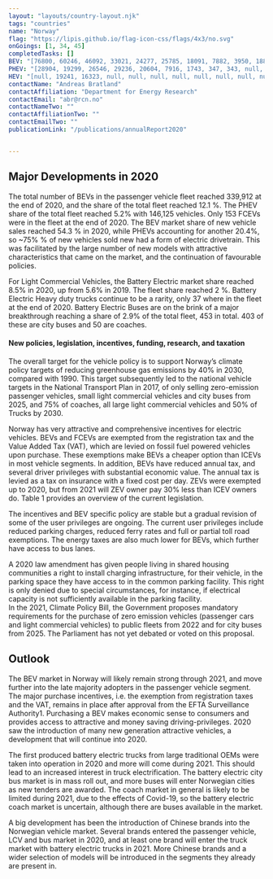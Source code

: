 ```yaml
---
layout: "layouts/country-layout.njk"
tags: "countries"
name: "Norway"
flag: "https://lipis.github.io/flag-icon-css/flags/4x3/no.svg"
onGoings: [1, 34, 45]
completedTasks: []
BEV: "[76800, 60246, 46092, 33021, 24277, 25785, 18091, 7882, 3950, 1886, null]"
PHEV: "[28904, 19299, 26546, 29236, 20604, 7916, 1743, 347, 343, null, null]"
HEV: "[null, 19241, 16323, null, null, null, null, null, null, null, null]"
contactName: "Andreas Bratland"
contactAffiliation: "Department for Energy Research"
contactEmail: "abr@rcn.no"
contactNameTwo: ""
contactAffiliationTwo: ""
contactEmailTwo: ""
publicationLink: "/publications/annualReport2020"


---
```

## Major Developments in 2020
The total number of BEVs in the passenger vehicle fleet reached 339,912 at the end of 2020, and the share of the total fleet reached 12.1 %. The PHEV share of the total fleet reached 5.2% with 146,125 vehicles. Only 153 FCEVs were in the fleet at the end of 2020. The BEV market share of new vehicle sales reached 54.3 % in 2020, while PHEVs accounting for another 20.4%, so ~75% % of new vehicles sold new had a form of electric drivetrain. This was facilitated by the large number of new models with attractive characteristics that came on the market, and the continuation of favourable policies. 

For Light Commercial Vehicles, the Battery Electric market share reached 8.5% in 2020, up from 5.6% in 2019. The fleet share reached 2 %. Battery Electric Heavy duty trucks continue to be a rarity, only 37 where in the fleet at the end of 2020. Battery Electric Buses are on the brink of a major breakthrough reaching a share of 2.9% of the total fleet, 453 in total. 403 of these are city buses and 50 are coaches. 

#### New policies, legislation, incentives, funding, research, and taxation 
The overall target for the vehicle policy is to support Norway’s climate policy targets of reducing greenhouse gas emissions by 40% in 2030, compared with 1990. This target subsequently led to the national vehicle targets in the National Transport Plan in 2017, of only selling zero-emission passenger vehicles, small light commercial vehicles and city buses from 2025, and 75% of coaches, all large light commercial vehicles and 50% of Trucks by 2030.  

Norway has very attractive and comprehensive incentives for electric vehicles. BEVs and FCEVs are exempted from the registration tax and the Value Added Tax (VAT), which are levied on fossil fuel powered vehicles upon purchase. These exemptions make BEVs a cheaper option than ICEVs in most vehicle segments. In addition, BEVs have reduced annual tax, and several driver privileges with substantial economic value. The annual tax is levied as a tax on insurance with a fixed cost per day. ZEVs were exempted up to 2020, but from 2021 will ZEV owner pay 30% less than ICEV owners do. Table 1 provides an overview of the current legislation.  

The incentives and BEV specific policy are stable but a gradual revision of some of the user privileges are ongoing. The current user privileges include reduced parking charges, reduced ferry rates and full or partial toll road exemptions. The energy taxes are also much lower for BEVs, which further have access to bus lanes.  

A 2020 law amendment has given people living in shared housing communities a right to install charging infrastructure, for their vehicle, in the parking space they have access to in the common parking facility. This right is only denied due to special circumstances, for instance, if electrical capacity is not sufficiently available in the parking facility.   
In the 2021, Climate Policy Bill, the Government proposes mandatory requirements for the purchase of zero emission vehicles (passenger cars and light commercial vehicles) to public fleets from 2022 and for city buses from 2025. The Parliament has not yet debated or voted on this proposal.  

## Outlook   
The BEV market in Norway will likely remain strong through 2021, and move further into the late majority adopters in the passenger vehicle segment. The major purchase incentives, i.e. the exemption from registration taxes and the VAT, remains in place after approval from the EFTA Surveillance Authority1. Purchasing a BEV makes economic sense to consumers and provides access to attractive and money saving driving-privileges. 2020 saw the introduction of many new generation attractive vehicles, a development that will continue into 2020.  

The first produced battery electric trucks from large traditional OEMs were taken into operation in 2020 and more will come during 2021. This should lead to an increased interest in truck electrification. The battery electric city bus market is in mass roll out, and more buses will enter Norwegian cities as new tenders are awarded. The coach market in general is likely to be limited during 2021, due to the effects of Covid-19, so the battery electric coach market is uncertain, although there are buses available in the market.   

A big development has been the introduction of Chinese brands into the Norwegian vehicle market. Several brands entered the passenger vehicle, LCV and bus market in 2020, and at least one brand will enter the truck market with battery electric trucks in 2021. More Chinese brands and a wider selection of models will be introduced in the segments they already are present in.  